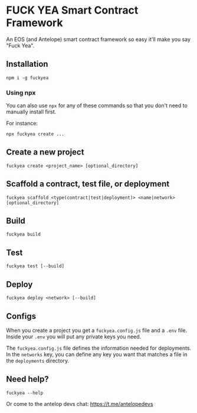 # FUCK YEA Smart Contract Framework

An EOS (and Antelope) smart contract framework so easy it'll make you say "Fuck Yea".

## Installation

```
npm i -g fuckyea
```

### Using npx

You can also use `npx` for any of these commands so that you don't need to manually install first. 

For instance:

```
npx fuckyea create ...
```

## Create a new project

```
fuckyea create <project_name> [optional_directory] 
```

## Scaffold a contract, test file, or deployment

```
fuckyea scaffold <type(contract|test|deployment)> <name|network> [optional_directory]
```

## Build

```
fuckyea build
```

## Test

```
fuckyea test [--build]
```

## Deploy

```
fuckyea deploy <network> [--build]
```

## Configs

When you create a project you get a `fuckyea.config.js` file and a `.env` file. 
Inside your `.env` you will put any private keys you need. 

The `fuckyea.config.js` file defines the information needed for deployments.
In the `networks` key, you can define any key you want that matches a file in the `deployments` directory. 



## Need help?

```
fuckyea --help
```

Or come to the antelop devs chat: https://t.me/antelopedevs
